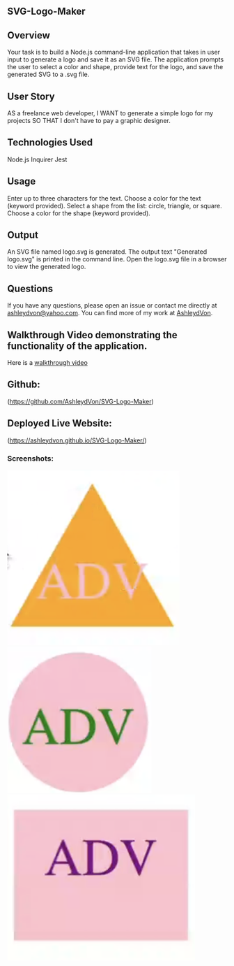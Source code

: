 ## SVG-Logo-Maker
## Overview
Your task is to build a Node.js command-line application that takes in user input to generate a logo and save it as an SVG file. The application prompts the user to select a color and shape, provide text for the logo, and save the generated SVG to a .svg file.

## User Story
AS a freelance web developer, I WANT to generate a simple logo for my projects SO THAT I don't have to pay a graphic designer.

## Technologies Used
Node.js
Inquirer
Jest

## Usage

Enter up to three characters for the text.
Choose a color for the text (keyword provided).
Select a shape from the list: circle, triangle, or square.
Choose a color for the shape (keyword provided).

## Output

An SVG file named logo.svg is generated.
The output text "Generated logo.svg" is printed in the command line.
Open the logo.svg file in a browser to view the generated logo.

## Questions
If you have any questions, please open an issue or contact me directly at ashleydvon@yahoo.com. You can find more of my work at [AshleydVon](https://github.com/AshleydVon/).


## Walkthrough Video demonstrating the functionality of the application.
Here is a [walkthrough video](https://drive.google.com/file/d/1hsVU_MCQLkR9pS8JHBs_lHwb7wiCZr7F/view?usp=sharing)


## Github:
(https://github.com/AshleydVon/SVG-Logo-Maker)

## Deployed Live Website:
(https://ashleydvon.github.io/SVG-Logo-Maker/)

### Screenshots:
![](./assets/Screen%20Shot%202024-06-23%20at%202.11.22%20PM.png)
![](./assets/Screen%20Shot%202024-06-23%20at%202.12.49%20PM.png)
![](./assets/Screen%20Shot%202024-06-23%20at%202.13.27%20PM.png)

